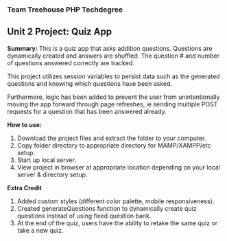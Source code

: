 ### Team Treehouse PHP Techdegree

## Unit 2 Project: Quiz App

**Summary:** This is a quiz app that asks addition questions.  Questions are dynamically created and answers are shuffled.  The question # and number of questions answered correctly are tracked.

This project utilizes session variables to persist data such as the generated questions and knowing which questions have been asked.  

Furthermore, logic has been added to prevent the user from unintentionally moving the app forward through page refreshes, ie sending multiple POST requests for a question that has been answered already.


**How to use:**

1. Download the project files and extract the folder to your computer.
2. Copy folder directory to appropriate directory for MAMP/XAMPP/etc setup.
3. Start up local server.
4. View project in browser at appropriate location depending on your local server & directory setup.


**Extra Credit**

1. Added custom styles (different color palette, mobile responsiveness).
2. Created generateQuestions function to dynamically create quiz questions instead of using fixed question bank.
3. At the end of the quiz, users have the ability to retake the same quiz or take a new quiz.